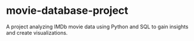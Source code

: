 # movie-database-project
A project analyzing IMDb movie data using Python and SQL to gain insights and create visualizations.
